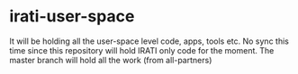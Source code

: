 irati-user-space
================

 It will be holding all the user-space level code, apps, tools etc. No sync this time since this repository will hold IRATI only code for the moment. The master branch will hold all the work (from all-partners)
